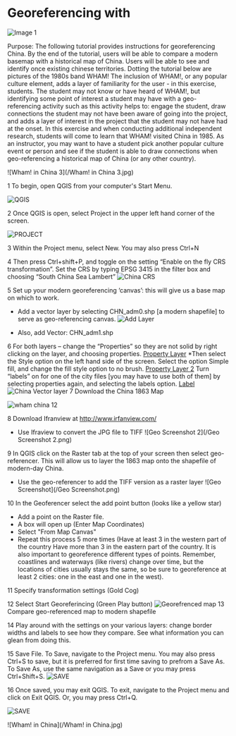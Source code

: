 # Georeferencing with
![Image 1](https://dl.dropboxusercontent.com/u/101767455/GIT%20HUB%202/Image%201.jpg)

Purpose: The following tutorial provides instructions for georeferencing China.  By the end of the tutorial, users will be able to compare a modern basemap with a historical map of China.  Users will be able to see and identify once existing chinese territories.  Dotting the tutorial below are pictures of the 1980s band WHAM!  The inclusion of WHAM!, or any popular culture element, adds a layer of familiarity for the user - in this exercise, students.  The student may not know or have heard of WHAM!, but identifying some point of interest a student may have with a geo-referencing activity such as this activity helps to: engage the student, draw connections the student may not have been aware of going into the project, and adds a layer of interest in the project that the student may not have had at the onset.  In this exercise and when conducting additional independent research, students will come to learn that WHAM! visited China in 1985.  As an instructor, you may want to have a student pick another popular culture event or person and see if the student is able to draw connections when geo-referencing a historical map of China (or any other country).  

![Wham! in China 3](/Wham! in China 3.jpg)

1 To begin, open QGIS from your computer's Start Menu.

![QGIS](https://dl.dropboxusercontent.com/u/101767455/GIT%20HUB%202/QGIS%201.PNG)

2 Once QGIS is open, select Project in the upper left hand corner of the screen.

![PROJECT](https://dl.dropboxusercontent.com/u/101767455/GIT%20HUB%202/QGIS%202.PNG)

3 Within the Project menu, select New.  You may also press Ctrl+N

4 Then press Ctrl+shift+P, and toggle on the setting “Enable on the fly CRS transformation”. Set the CRS by typing EPSG 3415 in the filter box and choosing “South China Sea Lambert”
![China CRS](http://i1092.photobucket.com/albums/i405/finbar01/China%20CRS_zpszf7rnulx.png)

5 Set up your modern georeferencing ‘canvas’: this will give us a base map on which to work.
* Add a vector layer by selecting CHN_adm0.shp [a modern shapefile] to serve as geo-referencing canvas.
![Add Layer](http://i70.photobucket.com/albums/i94/QueenOfTheMoon/Add%20Layer%20Screenshot.png)

* Also, add Vector: CHN_adm1.shp

6 For both layers – change the “Properties” so they are not solid by right clicking on the layer, and choosing properties. 
[Property Layer](http://i70.photobucket.com/albums/i94/QueenOfTheMoon/Properties%20Screen.png)
*Then select the Style option on the left hand side of the screen. Select the option Simple fill, and change the fill style option to no brush. 
[Property Layer 2](http://i70.photobucket.com/albums/i94/QueenOfTheMoon/Properties%20II.png)
Turn “labels” on for one of the city files [you may have to use both of them] by selecting properties again, and selecting the labels option. 
[Label](http://i70.photobucket.com/albums/i94/QueenOfTheMoon/Label%20Option.png)
![China Vector layer](http://i1092.photobucket.com/albums/i405/finbar01/China%20Vector%20Layer_zps6ozagnm2.png)
7 Download the China 1863 Map 

![wham china 12](https://dl.dropboxusercontent.com/u/101767455/GIT%20HUB%202/wham%20china%201.jpg)

8 Download Ifranview at http://www.irfanview.com/
* Use Ifraview to convert the JPG file to TIFF
![Geo Screenshot 2](/Geo Screenshot 2.png)
 
9 In QGIS click on the Raster tab at the top of your screen then select geo-referencer. This will allow us to layer the 1863 map onto the shapefile of modern-day China.
* Use the geo-referencer to add the TIFF version as a raster layer 
![Geo Screenshot](/Geo Screenshot.png)

10 In the Geoferencer select the add point button (looks like a yellow star)
* Add a point on the Raster file. 
* A box will open up (Enter Map Coordinates) 
* Select "From Map Canvas"
* Repeat this process 5 more times (Have at least 3 in the western part of the country
 Have more than 3 in the eastern part of the country. It is also important to georeference different types of points. Remember, coastlines and waterways (like rivers) change over time, but the locations of cities usually stays the same, so be sure to georeference at least 2 cities: one in the east and one in the west).

11 Specify transformation settings (Gold Cog)

12 Select Start Georeferincing (Green Play button)
![Georefrenced map](http://i1092.photobucket.com/albums/i405/finbar01/China%20Georefrenced_zpsc56t5hgi.png)
13 Compare geo-referenced map to modern shapefile

14 Play around with the settings on your various layers: change border widths and labels to see how they compare. See what information you can glean from doing this.

15 Save File.  To Save, navigate to the Project menu.  You may also press Ctrl+S to save, but it is preferred for first time saving to prefrom a Save As.  To Save As, use the same navigation as a Save or you may press Ctrl+Shift+S.
![SAVE](https://dl.dropboxusercontent.com/u/101767455/GIT%20HUB%202/save.png)

16 Once saved, you may exit QGIS.  To exit, navigate to the Project menu and click on Exit QGIS.  Or, you may press Ctrl+Q.

![SAVE](https://dl.dropboxusercontent.com/u/101767455/GIT%20HUB%202/Exit.PNG)

![Wham! in China](/Wham! in China.jpg)
